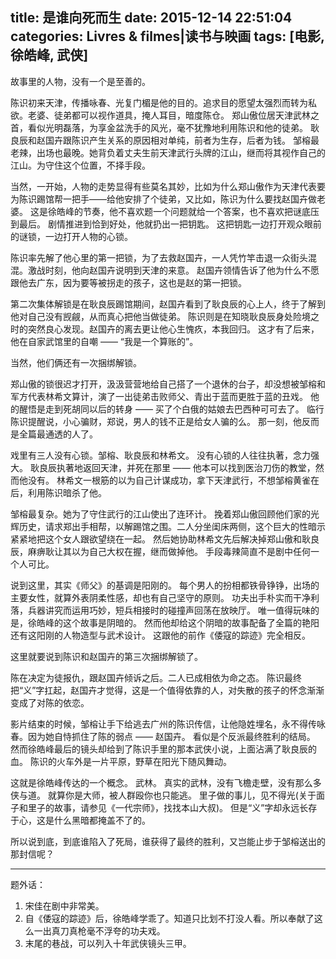 title: 是谁向死而生
date: 2015-12-14 22:51:04
categories: Livres & filmes|读书与映画
tags: [电影, 徐皓峰, 武侠]
---

故事里的人物，没有一个是至善的。

陈识初来天津，传播咏春、光复门楣是他的目的。追求目的愿望太强烈而转为私欲。老婆、徒弟都可以视作道具，掩人耳目，暗度陈仓。
郑山傲位居天津武林之首，看似光明磊落，为享金盆洗手的风光，毫不犹豫地利用陈识和他的徒弟。
耿良辰和赵国卉跟陈识产生关系的原因相对单纯，前者为生存，后者为钱。
邹榕最老辣，出场也最晚。她背负着丈夫生前天津武行头牌的江山，继而将其视作自己的江山。为守住这个位置，不择手段。

<!-- more -->

当然，一开始，人物的走势显得有些莫名其妙，比如为什么郑山傲作为天津代表要为陈识踢馆帮一把手——给他安排了个徒弟，又比如，陈识为什么要找赵国卉做老婆。
这是徐皓峰的节奏，他不喜欢题一个问题就给一个答案，也不喜欢把谜底压到最后。
剧情推进到恰到好处，他就扔出一把钥匙。
这把钥匙一边打开观众眼前的谜锁，一边打开人物的心锁。

陈识率先解了他心里的第一把锁，为了去救赵国卉，一人凭竹竿击退一众街头混混。激战时刻，他向赵国卉说明到天津的来意。
赵国卉领情告诉了他为什么不愿跟他去广东，因为要等被拐走的孩子，这也是赵的第一把锁。

第二次集体解锁是在耿良辰踢馆期间，赵国卉看到了耿良辰的心上人，终于了解到他对自己没有觊觎，从而真心把他当做徒弟。
陈识则是在知晓耿良辰身处险境之时的突然良心发现。赵国卉的离去更让他心生愧疚，本我回归。
这才有了后来，他在自家武馆里的自嘲 —— “我是一个算账的”。

当然，他们俩还有一次捆绑解锁。

郑山傲的锁很迟才打开，汲汲营营地给自己搭了一个退休的台子，却没想被邹榕和军方代表林希文算计，演了一出徒弟击败师父、青出于蓝而更胜于蓝的丑戏。
他的醒悟是走到死胡同以后的转身 —— 买了个白俄的姑娘去巴西种可可去了。
临行陈识提醒说，小心骗财，郑说，男人的钱不正是给女人骗的么。
那一刻，他反而是全篇最通透的人了。

戏里有三人没有心锁。邹榕、耿良辰和林希文。
没有心锁的人往往执著，念力强大。
耿良辰执著地返回天津，并死在那里 —— 他本可以找到医治刀伤的教堂，然而他没有。
林希文一根筋的以为自己计谋成功，拿下天津武行，不想邹榕黄雀在后，利用陈识暗杀了他。

邹榕最复杂。她为了守住武行的江山使出了连环计。
挽着郑山傲回顾他们家的光辉历史，请求郑出手相帮，以解踢馆之围。二人分坐闺床两侧，这个巨大的性暗示紧紧地把这个女人跟欲望绕在一起。
然后她协助林希文先后解决掉郑山傲和耿良辰，麻痹耿让其以为自己大权在握，继而做掉他。
手段毒辣简直不是剧中任何一个人可比。

说到这里，其实《师父》的基调是阳刚的。
每个男人的扮相都铁骨铮铮，出场的主要女性，就算外表阴柔性感，却也有自己坚守的原则。
功夫出手朴实而干净利落，兵器讲究而运用巧妙，短兵相接时的碰撞声回荡在放映厅。
唯一值得玩味的是，徐皓峰的这个故事是阴暗的。
然而他却给这个阴暗的故事配备了全篇的艳阳还有这阳刚的人物造型与武术设计。
这跟他的前作《倭寇的踪迹》完全相反。

这里就要说到陈识和赵国卉的第三次捆绑解锁了。

陈在决定为徒报仇，跟赵国卉倾诉之后。二人已成相依为命之态。
陈识最终把“义”字扛起，赵国卉才觉得，这是一个值得依靠的人，对失散的孩子的怀念渐渐变成了对陈的依恋。

影片结束的时候，邹榕让手下给逃去广州的陈识传信，让他隐姓埋名，永不得传咏春。因为她自恃抓住了陈的弱点 —— 赵国卉。
看似是个反派最终胜利的结局。
然而徐皓峰最后的镜头却给到了陈识手里的那本武侠小说，上面沾满了耿良辰的血。
陈识的火车外是一片平原，野草在阳光下随风舞动。

这就是徐皓峰传达的一个概念。
武林。
真实的武林，没有飞檐走壁，没有那么多侠与道。
就算你是大师，被人群殴你也只能逃。
里子做的事儿，见不得光(关于面子和里子的故事，请参见《一代宗师》，找找本山大叔)。
但是“义”字却永远长存于心，这是什么黑暗都掩盖不了的。

所以说到底，到底谁陷入了死局，谁获得了最终的胜利，又岂能止步于邹榕送出的那封信呢？

---------------------

题外话：
1. 宋佳在剧中非常美。
2. 自《倭寇的踪迹》后，徐皓峰学乖了。知道只比划不打没人看。所以奉献了这么一出真刀真枪毫不浮夸的功夫戏。
3. 末尾的巷战，可以列入十年武侠镜头三甲。
